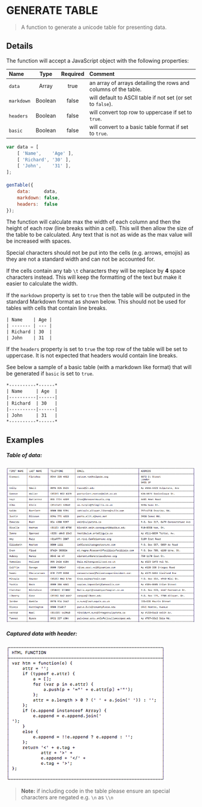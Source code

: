 # GENERATE TABLE

> A function to generate a unicode table for presenting data.

## Details

The function will accept a JavaScript object with the following properties:

| Name | Type | Required | Comment |
| :---- | :----: | :----: | :------ |
| `data` | Array | true | an array of arrays detailing the rows and columns of the table. |
| `markdown` | Boolean | false | will default to ASCII table if not set (or set to `false`). |
| `headers` | Boolean | false | will convert top row to uppercase if set to `true`. |
| `basic` | Boolean | false | will convert to a basic table format if set to `true`. |

```javascript
var data = [
    [ 'Name',    'Age' ],
    [ 'Richard', '30' ],
    [ 'John',    '31' ],
];

genTable({
    data:     data,
    markdown: false,
    headers:  false
});
```

The function will calculate max the width of each column and then the height of each row (line breaks within a cell). This will then allow the size of the table to be calculated. Any text that is not as wide as the max value will be increased with spaces.

Special characters should not be put into the cells (e.g. arrows, emojis) as they are not a standard width and can not be accounted for.

If the cells contain any tab `\t` characters they will be replace by **4** space characters instead. This will keep the formatting of the text but make it easier to calculate the width.

If the `markdown` property is set to `true` then the table will be outputed in the standard Markdown format as shown below. This should not be used for tables with cells that contain line breaks.

```
| Name    | Age |
| ------- | --- |
| Richard | 30  |
| John    | 31  |
```

If the `headers` property is set to `true` the top row of the table will be set to uppercase. It is not expected that headers would contain line breaks.

See below a sample of a basic table (with a markdown like format) that will be generated if `basic` is set to `true`.

```
*----------*------*
| Name     | Age  |
|----------|------|
| Richard  | 30   |
|----------|------|
| John     | 31   |
*----------*------*
```

## Examples

##### Table of data:

![sample_table_1](media/sample_table_1.png)

##### Captured data with header:

![sample_table_2](media/sample_table_2.png)

> **Note:** if including code in the table please ensure an special characters are negated e.g. `\n` as `\\n`


